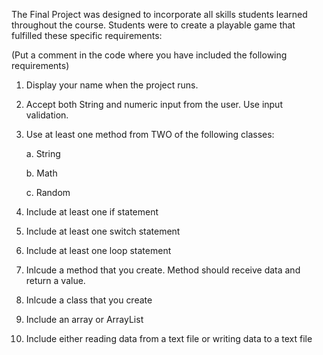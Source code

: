 The Final Project was designed to incorporate all skills students learned throughout the course. Students were to create a playable game that fulfilled these specific requirements:

(Put a comment in the code where you have included the following requirements)
1. Display your name when the project runs.
2. Accept both String and numeric input from the user. Use input validation.
3. Use at least one method from TWO of the following classes:

    a. String
    
    b. Math
    
    c. Random
4. Include at least one if statement
5. Include at least one switch statement
6. Include at least one loop statement
7. Inlcude a method that you create. Method should receive data and return a value.
8. Inlcude a class that you create
9. Include an array or ArrayList
10. Include either reading data from a text file or writing data to a text file
